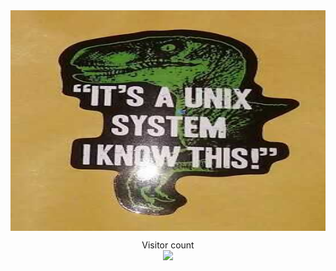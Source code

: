 <div style="width:100%;height:0;padding-bottom:70%;position:relative;"><img src="1667771880552.jpg" width="100%" height="100%" style="position:absolute" frameBorder="0" class="giphy-embed" allowFullScreen></iframe></div>

<p align="center"> 
  Visitor count<br>
  <img src="https://profile-counter.glitch.me/sayysf/count.svg" />
</p>
